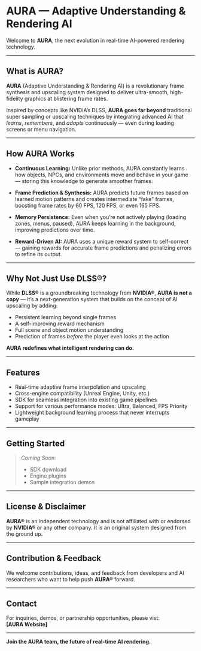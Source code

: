 # AURA — Adaptive Understanding & Rendering AI

Welcome to **AURA**, the next evolution in real-time AI-powered rendering technology.

---

## What is AURA?

**AURA** (Adaptive Understanding & Rendering AI) is a revolutionary frame synthesis and upscaling system designed to deliver ultra-smooth, high-fidelity graphics at blistering frame rates.

Inspired by concepts like NVIDIA’s DLSS, **AURA goes far beyond** traditional super sampling or upscaling techniques by integrating advanced AI that *learns*, *remembers*, and *adapts* continuously — even during loading screens or menu navigation.

---

## How AURA Works

- **Continuous Learning:** Unlike prior methods, AURA constantly learns how objects, NPCs, and environments move and behave in your game — storing this knowledge to generate smoother frames.
  
- **Frame Prediction & Synthesis:** AURA predicts future frames based on learned motion patterns and creates intermediate “fake” frames, boosting frame rates by 60 FPS, 120 FPS, or even 165 FPS.
  
- **Memory Persistence:** Even when you’re not actively playing (loading zones, menus, paused), AURA keeps learning in the background, improving predictions over time.
  
- **Reward-Driven AI:** AURA uses a unique reward system to self-correct — gaining rewards for accurate frame predictions and penalizing errors to refine its output.

---

## Why Not Just Use DLSS®?

While **DLSS®** is a groundbreaking technology from **NVIDIA®**, **AURA is not a copy** — it’s a next-generation system that builds on the concept of AI upscaling by adding:

- Persistent learning beyond single frames
- A self-improving reward mechanism
- Full scene and object motion understanding
- Prediction of frames *before* the player even looks at the action

**AURA redefines what intelligent rendering can do.**

---

## Features

- Real-time adaptive frame interpolation and upscaling
- Cross-engine compatibility (Unreal Engine, Unity, etc.)
- SDK for seamless integration into existing game pipelines
- Support for various performance modes: Ultra, Balanced, FPS Priority
- Lightweight background learning process that never interrupts gameplay

---

## Getting Started

> _Coming Soon:_  
> - SDK download  
> - Engine plugins  
> - Sample integration demos  

---

## License & Disclaimer

**AURA®** is an independent technology and is not affiliated with or endorsed by **NVIDIA®** or any other company. It is an original system designed from the ground up.

---

## Contribution & Feedback

We welcome contributions, ideas, and feedback from developers and AI researchers who want to help push **AURA®** forward.

---

## Contact

For inquiries, demos, or partnership opportunities, please vist:  
**[AURA Website]**

---

**Join the AURA team, the future of real-time AI rendering.**


